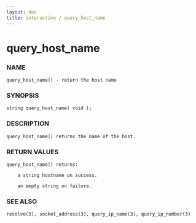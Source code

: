 ```yaml
---
layout: doc
title: interactive / query_host_name
---
```

# query_host_name

### NAME

    query_host_name() - return the host name

### SYNOPSIS

    string query_host_name( void );

### DESCRIPTION

    query_host_name() returns the name of the host.

### RETURN VALUES

    query_host_name() returns:

        a string hostname on success.

        an empty string on failure.

### SEE ALSO

    resolve(3), socket_address(3), query_ip_name(3), query_ip_number(3)

